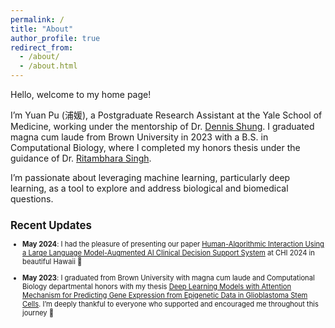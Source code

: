 ```yaml
---
permalink: /
title: "About"
author_profile: true
redirect_from: 
  - /about/
  - /about.html
---
```


Hello, welcome to my home page!

I’m Yuan Pu (浦媛), a Postgraduate Research Assistant at the Yale School of Medicine, working under the mentorship of Dr. [Dennis Shung](https://medicine.yale.edu/profile/dennis-shung/). I graduated magna cum laude from Brown University in 2023 with a B.S. in Computational Biology, where I completed my honors thesis under the guidance of Dr. [Ritambhara Singh](https://ritambharasingh.com/). 

I’m passionate about leveraging machine learning, particularly deep learning, as a tool to explore and address biological and biomedical questions.

<div style="font-size: 0.8em;">
<h2> Recent Updates </h2>

- **May 2024**: I had the pleasure of presenting our paper [Human-Algorithmic Interaction Using a Large Language Model-Augmented AI Clinical Decision Support System](https://dl.acm.org/doi/full/10.1145/3613904.3642024) at CHI 2024 in beautiful Hawaii 🌺

- **May 2023**: I graduated from Brown University with magna cum laude and Computational Biology departmental honors with my thesis [Deep Learning Models with Attention Mechanism for Predicting Gene Expression from Epigenetic Data in Glioblastoma Stem Cells](https://drive.google.com/file/d/1V-XBbWt-CVlA9yB2UEfOJDexYuDYr0B2/preview). I’m deeply thankful to everyone who supported and encouraged me throughout this journey 🐻
</div>

